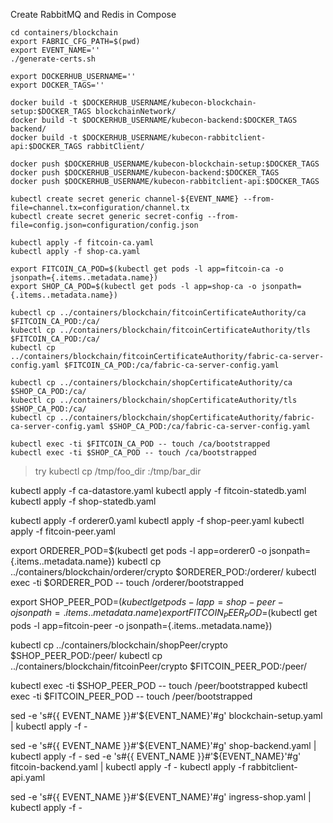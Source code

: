 Create RabbitMQ and Redis in Compose

```
cd containers/blockchain
export FABRIC_CFG_PATH=$(pwd)
export EVENT_NAME=''
./generate-certs.sh
```

```
export DOCKERHUB_USERNAME=''
export DOCKER_TAGS=''

docker build -t $DOCKERHUB_USERNAME/kubecon-blockchain-setup:$DOCKER_TAGS blockchainNetwork/
docker build -t $DOCKERHUB_USERNAME/kubecon-backend:$DOCKER_TAGS backend/
docker build -t $DOCKERHUB_USERNAME/kubecon-rabbitclient-api:$DOCKER_TAGS rabbitClient/

docker push $DOCKERHUB_USERNAME/kubecon-blockchain-setup:$DOCKER_TAGS
docker push $DOCKERHUB_USERNAME/kubecon-backend:$DOCKER_TAGS
docker push $DOCKERHUB_USERNAME/kubecon-rabbitclient-api:$DOCKER_TAGS
```

```
kubectl create secret generic channel-${EVENT_NAME} --from-file=channel.tx=configuration/channel.tx
kubectl create secret generic secret-config --from-file=config.json=configuration/config.json

```

```
kubectl apply -f fitcoin-ca.yaml
kubectl apply -f shop-ca.yaml
```

```
export FITCOIN_CA_POD=$(kubectl get pods -l app=fitcoin-ca -o jsonpath={.items..metadata.name})
export SHOP_CA_POD=$(kubectl get pods -l app=shop-ca -o jsonpath={.items..metadata.name})

kubectl cp ../containers/blockchain/fitcoinCertificateAuthority/ca $FITCOIN_CA_POD:/ca/
kubectl cp ../containers/blockchain/fitcoinCertificateAuthority/tls $FITCOIN_CA_POD:/ca/
kubectl cp ../containers/blockchain/fitcoinCertificateAuthority/fabric-ca-server-config.yaml $FITCOIN_CA_POD:/ca/fabric-ca-server-config.yaml

kubectl cp ../containers/blockchain/shopCertificateAuthority/ca $SHOP_CA_POD:/ca/
kubectl cp ../containers/blockchain/shopCertificateAuthority/tls $SHOP_CA_POD:/ca/
kubectl cp ../containers/blockchain/shopCertificateAuthority/fabric-ca-server-config.yaml $SHOP_CA_POD:/ca/fabric-ca-server-config.yaml

kubectl exec -ti $FITCOIN_CA_POD -- touch /ca/bootstrapped
kubectl exec -ti $SHOP_CA_POD -- touch /ca/bootstrapped
```
> try kubectl cp /tmp/foo_dir <some-pod>:/tmp/bar_dir

kubectl apply -f ca-datastore.yaml
kubectl apply -f fitcoin-statedb.yaml
kubectl apply -f shop-statedb.yaml


kubectl apply -f orderer0.yaml
kubectl apply -f shop-peer.yaml
kubectl apply -f fitcoin-peer.yaml

export ORDERER_POD=$(kubectl get pods -l app=orderer0 -o jsonpath={.items..metadata.name})
kubectl cp ../containers/blockchain/orderer/crypto $ORDERER_POD:/orderer/
kubectl exec -ti $ORDERER_POD -- touch /orderer/bootstrapped


export SHOP_PEER_POD=$(kubectl get pods -l app=shop-peer -o jsonpath={.items..metadata.name})
export FITCOIN_PEER_POD=$(kubectl get pods -l app=fitcoin-peer -o jsonpath={.items..metadata.name})

kubectl cp ../containers/blockchain/shopPeer/crypto $SHOP_PEER_POD:/peer/
kubectl cp ../containers/blockchain/fitcoinPeer/crypto $FITCOIN_PEER_POD:/peer/

kubectl exec -ti $SHOP_PEER_POD -- touch /peer/bootstrapped
kubectl exec -ti $FITCOIN_PEER_POD -- touch /peer/bootstrapped

sed -e 's#{{ EVENT_NAME }}#'${EVENT_NAME}'#g' blockchain-setup.yaml | kubectl apply -f -

sed -e 's#{{ EVENT_NAME }}#'${EVENT_NAME}'#g' shop-backend.yaml | kubectl apply -f -
sed -e 's#{{ EVENT_NAME }}#'${EVENT_NAME}'#g' fitcoin-backend.yaml | kubectl apply -f -
kubectl apply -f rabbitclient-api.yaml

sed -e 's#{{ EVENT_NAME }}#'${EVENT_NAME}'#g' ingress-shop.yaml | kubectl apply -f -